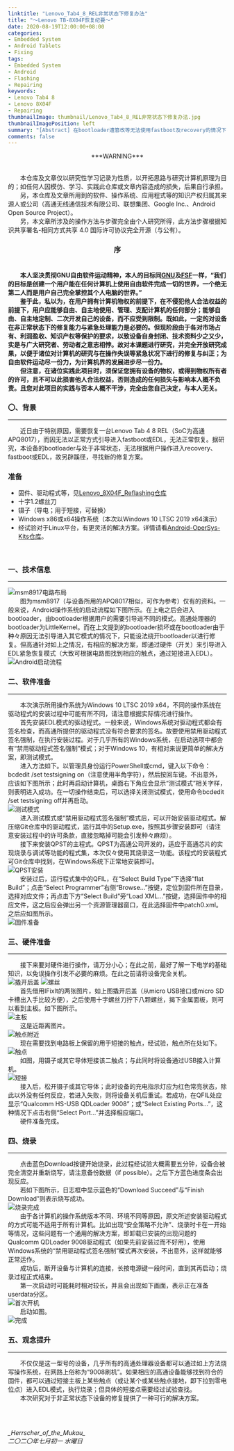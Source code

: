 ```yaml
---
linktitle: "Lenovo_Tab4_8_REL非常状态下修复办法"
title: "～Lenovo TB-8X04F恢复纪要～"
date: 2020-08-19T12:00:00+08:00
categories:
- Embedded System
- Android Tablets
- Fixing
tags:
- Embedded System
- Android
- Flashing
- Repairing
keywords:
- Lenovo Tab4 8
- Lenovo 8X04F
- Repairing
thumbnailImage: thumbnail/Lenovo_Tab4_8_REL非常状态下修复办法.jpg
thumbnailImagePosition: left
summary: "[Abstract] 在bootloader遭篡改等无法使用fastboot及recovery的情况下，不经过bootloader，使用EDL对Lenovo Tab4 8（Lenovo TB-8X04F）进行操作系统恢复。"
comments: false
---
```


<center>***WARNING***</center><br />

&emsp;&emsp;本仓库及文章仅以研究性学习记录为性质，以开拓思路与研究计算机原理为目的；如任何人因模仿、学习、实践此仓库或文章内容造成的损失，后果自行承担。<br />
&emsp;&emsp;另，本仓库及文章所用到的软件、操作系统、应用程式等的知识产权归属其来源人或公司（高通无线通信技术有限公司、联想集团、Google Inc.、Android Open Source Project）。<br />
&emsp;&emsp;另，本文章所涉及的操作方法与步骤完全由个人研究所得，此方法步骤根据知识共享署名-相同方式共享 4.0 国际许可协议完全开源（与公有）。<br />

<h3><center>序</center><br /></h3>

&emsp;&emsp;**本人坚决贯彻GNU自由软件运动精神，本人的目标同[GNU](https://www.gnu.org/)及[FSF](https://www.fsf.org/)一样，“我们的目标是创建一个用户能在任何计算机上使用自由软件完成一切的世界，一个绝无第二人而是用户自己完全掌控其个人电脑的世界。”<br/>
&emsp;&emsp;鉴于此，私以为，在用户拥有计算机物权的前提下，在不侵犯他人合法权益的前提下，用户应能够自由、自主地使用、管理、支配计算机的任何部分；能够自由、自主地定制、二次开发自己的设备，而不应受到限制。既如此，一定的对设备在非正常状态下的修复能力与紧急处理能力是必要的。但现阶段由于各对市场占有、利润盈收、知识产权等保护的要求，以致设备自身封闭、技术资料少之又少，实是与广大研究者、劳动者之意志相悖。故对本课题进行研究，并完全开放研究成果，以便于诸位对计算机的研究与在操作失误等紧急状况下进行的修复与纠正；为自由软件运动尽一份力，为计算机界的发展进步尽一份力。<br/>
&emsp;&emsp;但注意，在诸位实践此项目时，须保证您拥有设备的物权，或得到物权所有者的许可，且不可以此损害他人合法权益，否则造成的任何损失与影响本人概不负责。且您对此项目的实践与否本人概不干涉，完全由您自己决定，与本人无关。**<br/>

<h3>〇、背景</h3>

----

&emsp;&emsp;近日由于特别原因，需要恢复一台Lenovo Tab 4 8 REL（SoC为高通APQ8017），而因无法以正常方式引导进入fastboot或EDL，无法正常恢复。据研究，本设备的bootloader与处于非常状态，无法根据用户操作进入recovery、fastboot或EDL，故另辟蹊径，寻找新的修复方案。<br />

<h3>准备</h3>

* 固件、驱动程式等，见[Lenovo_8X04F_Reflashing仓库](https://github.com/JunASAKA/Lenovo_8X04F_Reflashing)
* 十字1.2螺丝刀
* 镊子（导电；用于短接，可替换）
* Windows x86或x64操作系统（本次以Windows 10 LTSC 2019 x64演示）
* 经试验对于Linux平台，有更灵活的解决方案。详情请看[Android-OperSys-Kits仓库](https://github.com/JunASAKA/Android-OperSys-Kits/)。
<br/>

<h3>一、技术信息</h3>

----

![msm8917电路布局](msm8917电路布局.jpeg)<br />
&emsp;&emsp;图为msm8917（与设备所用的APQ8017相似，可作为参考）仅有的资料。一般来说，Android操作系统的启动流程如下图所示。在上电之后会进入bootloader，由bootloader根据用户的需要引导进不同的模式。高通处理器的bootloader为LittleKernel。而在上文提到的bootloader损坏或在bootloader由于种々原因无法引导进入其它模式的情况下，只能设法绕开bootloader以进行修复。但高通针对如上之情况，有相应的解决方案，即通过硬件（开关）来引导进入EDL紧急恢复模式（大致可根据电路图找到相应的触点，通过短接进入EDL）。<br />
![Android启动流程](Android启动流程.png)

<h3>二、软件准备</h3>

----

&emsp;&emsp;本次演示所用操作系统为Windows 10 LTSC 2019 x64，不同的操作系统在驱动程式的安装过程中可能有所不同，请注意根据实际情况进行操作。<br />
&emsp;&emsp;首先安装EDL模式的驱动程式。一般来说，Windows系统对驱动程式都会有签名检查，而高通所提供的驱动程式没有符合要求的签名。故要使用禁用驱动程式签名强制，在执行安装过程。对于几乎所有的Windows系统，在启动选项中都会有“禁用驱动程式签名强制”模式；对于Windows 10，有相对来说更简单的解决方案，即测试模式。<br />
&emsp;&emsp;进入方法如下。以管理员身份运行PowerShell或cmd，键入以下命令：bcdedit /set testsigning on（注意使用半角字符），然后按回车键。不出意外，应该如下图所示；此时再启动计算机，桌面右下角应会显示“测试模式”相关字样，则表明进入成功。在一切操作结束后，可以选择关闭测试模式，使用命令bcdedit /set testsigning off并再启动。<br />
![测试模式](测试模式.png)<br />
&emsp;&emsp;进入测试模式或“禁用驱动程式签名强制”模式后，可以开始安装驱动程式。解压缩Git仓库中的驱动程式，运行其中的Setup.exe，按照其步骤安装即可（请注意安装过程中的许可条款，直接忽略掉可能会引发种々麻烦）。<br />
&emsp;&emsp;接下来安装QPST的主程式。QPST为高通公司开发的，适应于高通芯片的实现烧录与调试等功能的程式集，本次仅々使用其烧录这一功能。该程式的安装程式可Git仓库中找到，在Windows系统下正常地安装即可。<br />
![QPST安装](QPST安装.PNG)
<br />
&emsp;&emsp;安装过后，运行程式集中的QFIL，在“Select Build Type”下选择“flat Build”；点击“Select Programmer”右侧“Browse…”按键，定位到固件所在目录，选择对应文件；再点击下方“Select Build”旁“Load XML…”按键，选择固件中的相应文件，这之后应会弹出另一个资源管理器窗口，在此选择固件中patch0.xml。之后应如图所示。<br />
![固件准备](固件准备.png)

<h3>三、硬件准备</h3>

----

&emsp;&emsp;接下来要对硬件进行操作，请万分小心；在此之前，最好了解一下电学的基础知识，以免误操作引发不必要的麻烦。在此之前请将设备完全关机。<br />
![撬开后盖](撬开后盖.PNG)
![螺丝](螺丝.PNG)<br />
&emsp;&emsp;首先借用IFixIt的两张图片，如上图撬开后盖（从micro USB接口或micro SD卡槽出入手比较方便），之后使用十字螺丝刀拧下八颗螺丝，揭下金属面板，则可以看到主板。如下图所示。<br />
![主板](主板.jpeg)<br />
&emsp;&emsp;这是近距离图片。<br />
![触点附近](触点附近.jpeg)<br />
&emsp;&emsp;现在需要找到电路板上保留的用于短接的触点，经试验，触点所在处如下。<br />
![触点](触点.jpeg)<br />
&emsp;&emsp;如图，用镊子或其它导体短接该二触点；与此同时将设备通过USB接入计算机。<br />
![短接](短接.jpeg)<br />
&emsp;&emsp;接入后，松开镊子或其它导体；此时设备的充电指示灯应为红色常亮状态，除此以外没有任何反应，若进入失败，则将设备关机后重试。若成功，在QFIL处应显示“Qualcomm HS-USB QDLoader 9008”；或“Select Existing Ports…”，这种情况下点击右侧“Select Port…”并选择相应端口。<br />
&emsp;&emsp;硬件准备完成。<br />

<h3>四、烧录</h3>

----

&emsp;&emsp;点击蓝色Download按键开始烧录，此过程经试验大概需要五分钟，设备会被完全清空并重新烧写，请注意备份数据（if possible）。之后下方蓝色进度条会出现反应。<br />
&emsp;&emsp;若如下图所示，日志框中显示蓝色的“Download Succeed”与“Finish Download”则表示烧写成功。<br />
![烧录完成](烧录完成.png)<br />
&emsp;&emsp;由于各计算机的操作系统版本不同、环境不同等原因，原文所述安装驱动程式的方式可能不适用于所有计算机。比如出现“安全策略不允许”、烧录时卡在一开始等情况，这些问题有一个通用的解决方案，即卸载已安装的出现问题的Qualcomm QDLoader 9008驱动程式（如果先前安装过而不好用），使用Windows系统的“禁用驱动程式签名强制”模式再次安装，不出意外，这样就能够正常运作。<br />
&emsp;&emsp;成功后，断开设备与计算机的连接，长按电源键一段时间，直到其再启动；烧录过程正式结束。<br />
&emsp;&emsp;第一次启动时可能耗时相对较长，并且会出现如下画面，表示正在准备userdata分区。<br />
![首次开机](首次开机.jpeg)<br />
&emsp;&emsp;启动如图。<br />
![完成](完成.jpeg)<br />

<h3>五、观念提升</h3>

----
&emsp;&emsp;不仅仅是这一型号的设备，几乎所有的高通处理器设备都可以通过如上方法烧写操作系统，在网路上俗称为“9008刷机”。如果相应的高通设备能够找到符合的固件，都可以通过短接主板上某些触点（或让某个或某些触点接地，即下拉到零电位点）进入EDL模式，执行烧录；但具体的短接点需要经过试验查找。<br />
&emsp;&emsp;本次研究对于非正常状态下设备的修复提供了一种可行的解决方案。<br />

<br />
<br />

<i>\_Herrscher_of_the_Mukau\_</i>
<br />
<i>二〇二〇年七月初一 水曜日</i>